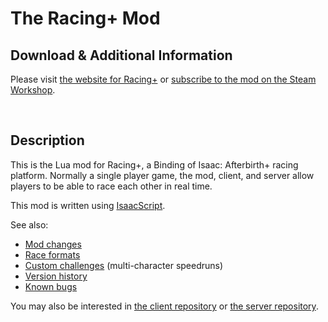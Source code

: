 # The Racing+ Mod

## Download & Additional Information

Please visit [the website for Racing+](https://isaacracing.net/) or [subscribe to the mod on the Steam Workshop](https://steamcommunity.com/sharedfiles/filedetails/?id=857628390).

<br />

## Description

This is the Lua mod for Racing+, a Binding of Isaac: Afterbirth+ racing platform. Normally a single player game, the mod, client, and server allow players to be able to race each other in real time.

This mod is written using [IsaacScript](https://isaacscript.github.io/).

See also:
- [Mod changes](docs/CHANGES.md)
- [Race formats](docs/CHANGES-RACES.md)
- [Custom challenges](docs/CHANGES-CHALLENGES.md) (multi-character speedruns)
- [Version history](https://github.com/Zamiell/isaac-racing-client/blob/master/HISTORY.md)
- [Known bugs](docs/BUGS.md)

You may also be interested in [the client repository](https://github.com/Zamiell/isaac-racing-client) or [the server repository](https://github.com/Zamiell/isaac-racing-server).

<br />

<!--

Other notes:

- Directory: racing+_857628390

-->
